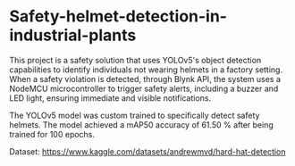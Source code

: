 # Safety-helmet-detection-in-industrial-plants
This project is a safety solution that uses YOLOv5's object detection capabilities to identify individuals not wearing helmets in a factory setting. When a safety violation is detected, through  Blynk API, the system uses a NodeMCU microcontroller to trigger safety alerts, including a buzzer and LED light, ensuring immediate and visible notifications. 

The YOLOv5 model was custom trained to specifically detect safety helmets. The model achieved a mAP50 accuracy of 61.50 % after being trained for 100 epochs.

Dataset: https://www.kaggle.com/datasets/andrewmvd/hard-hat-detection
